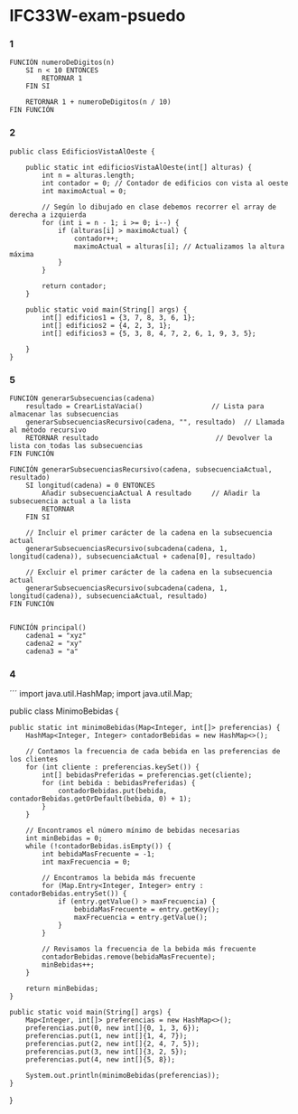 # IFC33W-exam-psuedo

### 1

```
FUNCIÓN numeroDeDigitos(n)
    SI n < 10 ENTONCES
        RETORNAR 1
    FIN SI

    RETORNAR 1 + numeroDeDigitos(n / 10)
FIN FUNCIÓN
```


### 2

```
public class EdificiosVistaAlOeste {

    public static int edificiosVistaAlOeste(int[] alturas) {
        int n = alturas.length;
        int contador = 0; // Contador de edificios con vista al oeste
        int maximoActual = 0;

        // Según lo dibujado en clase debemos recorrer el array de derecha a izquierda
        for (int i = n - 1; i >= 0; i--) {
            if (alturas[i] > maximoActual) {
                contador++;
                maximoActual = alturas[i]; // Actualizamos la altura máxima
            }
        }

        return contador;
    }

    public static void main(String[] args) {
        int[] edificios1 = {3, 7, 8, 3, 6, 1};
        int[] edificios2 = {4, 2, 3, 1};
        int[] edificios3 = {5, 3, 8, 4, 7, 2, 6, 1, 9, 3, 5};

    }
}

```

### 5

```
FUNCIÓN generarSubsecuencias(cadena)
    resultado = CrearListaVacia()                 // Lista para almacenar las subsecuencias
    generarSubsecuenciasRecursivo(cadena, "", resultado)  // Llamada al método recursivo
    RETORNAR resultado                             // Devolver la lista con todas las subsecuencias
FIN FUNCIÓN

FUNCIÓN generarSubsecuenciasRecursivo(cadena, subsecuenciaActual, resultado)
    SI longitud(cadena) = 0 ENTONCES
        Añadir subsecuenciaActual A resultado     // Añadir la subsecuencia actual a la lista
        RETORNAR
    FIN SI

    // Incluir el primer carácter de la cadena en la subsecuencia actual
    generarSubsecuenciasRecursivo(subcadena(cadena, 1, longitud(cadena)), subsecuenciaActual + cadena[0], resultado)

    // Excluir el primer carácter de la cadena en la subsecuencia actual
    generarSubsecuenciasRecursivo(subcadena(cadena, 1, longitud(cadena)), subsecuenciaActual, resultado)
FIN FUNCIÓN

```

```

FUNCIÓN principal()
    cadena1 = "xyz"
    cadena2 = "xy"
    cadena3 = "a"
```

### 4

´´´
import java.util.HashMap;
import java.util.Map;

public class MinimoBebidas {

    public static int minimoBebidas(Map<Integer, int[]> preferencias) {
        HashMap<Integer, Integer> contadorBebidas = new HashMap<>();

        // Contamos la frecuencia de cada bebida en las preferencias de los clientes
        for (int cliente : preferencias.keySet()) {
            int[] bebidasPreferidas = preferencias.get(cliente);
            for (int bebida : bebidasPreferidas) {
                contadorBebidas.put(bebida, contadorBebidas.getOrDefault(bebida, 0) + 1);
            }
        }

        // Encontramos el número mínimo de bebidas necesarias
        int minBebidas = 0;
        while (!contadorBebidas.isEmpty()) {
            int bebidaMasFrecuente = -1;
            int maxFrecuencia = 0;

            // Encontramos la bebida más frecuente
            for (Map.Entry<Integer, Integer> entry : contadorBebidas.entrySet()) {
                if (entry.getValue() > maxFrecuencia) {
                    bebidaMasFrecuente = entry.getKey();
                    maxFrecuencia = entry.getValue();
                }
            }

            // Revisamos la frecuencia de la bebida más frecuente
            contadorBebidas.remove(bebidaMasFrecuente);
            minBebidas++;
        }

        return minBebidas;
    }

    public static void main(String[] args) {
        Map<Integer, int[]> preferencias = new HashMap<>();
        preferencias.put(0, new int[]{0, 1, 3, 6});
        preferencias.put(1, new int[]{1, 4, 7});
        preferencias.put(2, new int[]{2, 4, 7, 5});
        preferencias.put(3, new int[]{3, 2, 5});
        preferencias.put(4, new int[]{5, 8});

        System.out.println(minimoBebidas(preferencias));
    }
}


```
